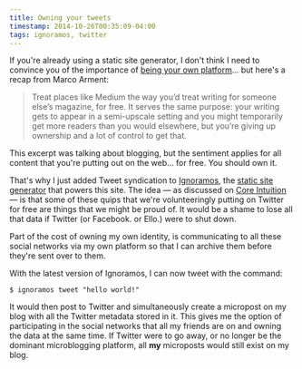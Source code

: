 ```yaml
---
title: Owning your tweets
timestamp: 2014-10-26T00:35:09-04:00
tags: ignoramos, twitter
---
```


If you're already using a static site generator, I don't think I need to
convince you of the importance of [being your own platform][marco]... but
here's a recap from Marco Arment:

[marco]: http://www.marco.org/2013/08/05/be-your-own-platform

> Treat places like Medium the way you’d treat writing for someone else’s
> magazine, for free. It serves the same purpose: your writing gets to appear in
> a semi-upscale setting and you might temporarily get more readers than you
> would elsewhere, but you’re giving up ownership and a lot of control to get
> that.

This excerpt was talking about blogging, but the sentiment applies for all
content that you're putting out on the web... for free. You should own it.

That's why I just added Tweet syndication to [Ignoramos][i], the [static site
generator][i] that powers this site. The idea — as discussed on [Core
Intuition][ci] — is that some of these quips that we're volunteeringly putting
on Twitter for free are things that we might be proud of. It would be a shame
to lose all that data if Twitter (or Facebook. or Ello.) were to shut down.

[i]: https://github.com/achan/ignoramos
[ci]: http://www.coreint.org/2014/10/episode-158-the-timeline-experience/

Part of the cost of owning my own identity, is communicating to all these
social networks via my own platform so that I can archive them before they're
sent over to them.

With the latest version of Ignoramos, I can now tweet with the command:

```
$ ignoramos tweet "hello world!"
```

It would then post to Twitter and simultaneously create a micropost on my blog
with all the Twitter metadata stored in it. This gives me the option of
participating in the social networks that all my friends are on and owning the
data at the same time. If Twitter were to go away, or no longer be the dominant
microblogging platform, all **my** microposts would still exist on my blog.
